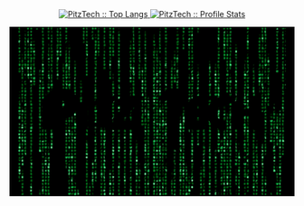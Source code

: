 <div align="center">
  <a href="https://github.com/PitzTech">
  <img height="180em" src="https://github-readme-stats.vercel.app/api/top-langs/?username=PitzTech&langs_count=8&theme=chartreuse-dark&layout=compact&hide=jupyter%20notebook,css,c&hide_border" alt="PitzTech :: Top Langs" />
  <img height="180em" src="https://github-readme-stats.vercel.app/api?username=PitzTech&show_icons=true&theme=chartreuse-dark&count_private=true&include_all_commits=true" alt="PitzTech :: Profile Stats" />
</div>

<p align="center"><img src=".github/PitzTechCoverGif.gif" alt="Synthwave" height="300em" width="795em"></p>
